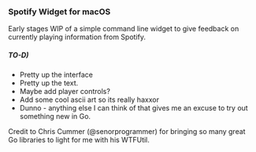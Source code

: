 ### Spotify Widget for macOS

Early stages WIP of a simple command line widget to give feedback on currently playing information from Spotify. 

##### TO-D)
* Pretty up the interface
* Pretty up the text. 
* Maybe add player controls? 
* Add some cool ascii art so its really haxxor
* Dunno - anything else I can think of that gives me an excuse to try out something new in Go. 

Credit to Chris Cummer (@senorprogrammer) for bringing so many great Go libraries to light for me with his WTFUtil. 
